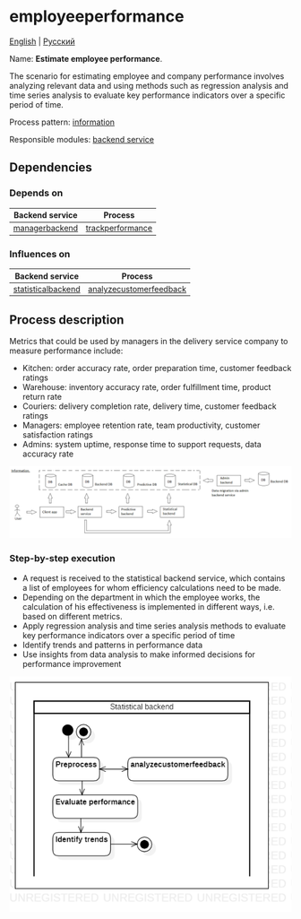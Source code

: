 # employeeperformance

[English](employeeperformance.md) | [Русский](employeeperformance.ru.md)

Name: **Estimate employee performance**.

The scenario for estimating employee and company performance involves analyzing relevant data and using methods such as regression analysis and time series analysis to evaluate key performance indicators over a specific period of time.

Process pattern: [information](../../processpatterns/information.md)

Responsible modules: [backend service](../../backend/statisticalbackend.md)

## Dependencies

### Depends on

| Backend service | Process |
| --- | ---- |
| [managerbackend](../../backend/managerbackend.md) | [trackperformance](../manager/trackperformance.md) |

### Influences on

| Backend service | Process |
| --- | ---- |
| [statisticalbackend](../../backend/statisticalbackend.md) | [analyzecustomerfeedback](../statisticalbackend/analyzecustomerfeedback.md) |

## Process description

Metrics that could be used by managers in the delivery service company to measure performance include:
- Kitchen: order accuracy rate, order preparation time, customer feedback ratings
- Warehouse: inventory accuracy rate, order fulfillment time, product return rate
- Couriers: delivery completion rate, delivery time, customer feedback ratings
- Managers: employee retention rate, team productivity, customer satisfaction ratings
- Admins: system uptime, response time to support requests, data accuracy rate

![information_overall](../../img/information_overall.png)

### Step-by-step execution

- A request is received to the statistical backend service, which contains a list of employees for whom efficiency calculations need to be made.
- Depending on the department in which the employee works, the calculation of his effectiveness is implemented in different ways, i.e. based on different metrics.
- Apply regression analysis and time series analysis methods to evaluate key performance indicators over a specific period of time
- Identify trends and patterns in performance data
- Use insights from data analysis to make informed decisions for performance improvement

![statisticalbackend.employeeperformance](../../img/activitydiagrams/statisticalbackend.employeeperformance.png)
